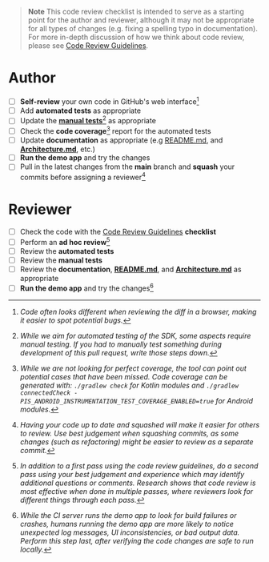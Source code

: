 <!-- Write any additional comments here when opening the pull request -->

> **Note**
>This code review checklist is intended to serve as a starting point for the author and reviewer, although it may not be appropriate for all types of changes (e.g. fixing a spelling typo in documentation).  For more in-depth discussion of how we think about code review, please see [Code Review Guidelines](../blob/main/docs/CODE_REVIEW_GUIDELINES.md).

# Author
<!-- NOTE: Do not modify these when initially opening the pull request.  This is a checklist template that you tick off AFTER the pull request is created. -->

- [ ] **Self-review** your own code in GitHub's web interface[^1]
- [ ] Add **automated tests** as appropriate
- [ ] Update the [**manual tests**](../blob/main/docs/testing/manual_testing)[^2] as appropriate
- [ ] Check the **code coverage**[^3] report for the automated tests
- [ ] Update **documentation** as appropriate (e.g [README.md](../blob/main/README.md), and [**Architecture.md**](../blob/main/docs/Architecture.md), etc.)
- [ ] **Run the demo app** and try the changes
- [ ] Pull in the latest changes from the **main** branch and **squash** your commits before assigning a reviewer[^4]

# Reviewer

- [ ] Check the code with the [Code Review Guidelines](../blob/main/docs/CODE_REVIEW_GUIDELINES.md) **checklist**
- [ ] Perform an **ad hoc review**[^5]
- [ ] Review the **automated tests**
- [ ] Review the **manual tests**
- [ ] Review the **documentation**, [**README.md**](../blob/main/README.md), and [**Architecture.md**](../blob/main/docs/Architecture.md) as appropriate
- [ ] **Run the demo app** and try the changes[^6]

[^1]: _Code often looks different when reviewing the diff in a browser, making it easier to spot potential bugs._
[^2]: _While we aim for automated testing of the SDK, some aspects require manual testing. If you had to manually test 
something during development of this pull request, write those steps down._
[^3]: _While we are not looking for perfect coverage, the tool can point out potential cases that have been missed. Code coverage can be generated with: `./gradlew check` for Kotlin modules and `./gradlew connectedCheck -PIS_ANDROID_INSTRUMENTATION_TEST_COVERAGE_ENABLED=true` for Android modules._
[^4]: _Having your code up to date and squashed will make it easier for others to review. Use best judgement when squashing commits, as some changes (such as refactoring) might be easier to review as a separate commit._
[^5]: _In addition to a first pass using the code review guidelines, do a second pass using your best judgement and experience which may identify additional questions or comments. Research shows that code review is most effective when done in multiple passes, where reviewers look for different things through each pass._
[^6]: _While the CI server runs the demo app to look for build failures or crashes, humans running the demo app are 
more likely to notice unexpected log messages, UI inconsistencies, or bad output data. Perform this step last, after verifying the code changes are safe to run locally._
